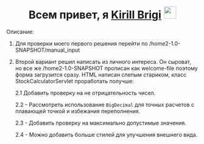 <h1 align="center">Всем привет, я <a href="https://daniilshat.ru/" target="_blank">Kirill Brigi</a> 
<img src="https://github.com/blackcater/blackcater/raw/main/images/Hi.gif" height="32"/></h1>

Описание:
1. Для проверки моего первого решения перейти по /home2-1.0-SNAPSHOT/manual_input

2. Второй вариант решил написать из личного интереса. Он сыроват, но все же /home2-1.0-SNAPSHOT прописан как welcome-file поэтому форма загрузится сразу. HTML написан слепым стариком, класс StockCalculatorServlet проработать получше:
   
   2.1 Добавить проверку на не отрицательность чисел.

   2.2 - Рассмотреть использование `BigDecimal` для точных расчетов с плавающей точкой и избежания переполнения.

   2.3 - Добавить проверку на максимально допустимые значения.

   2.4 - Можно добавить больше стилей для улучшения внешнего вида.
 